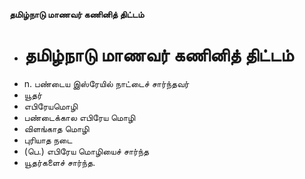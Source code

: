 **தமிழ்நாடு மாணவர் கணினித் திட்டம்**
- # தமிழ்நாடு மாணவர் கணினித் திட்டம்
- n. பண்டைய இஸ்ரேயில் நாட்டைச் சார்ந்தவர்
- யூதர்
- எபிரேயமொழி
- பண்டைக்கால எபிரேய மொழி
- விளங்காத மொழி
- புரியாத நடை
- (பெ.) எபிரேய மொழியைச் சார்ந்த
- யூதர்களைச் சார்ந்த.

